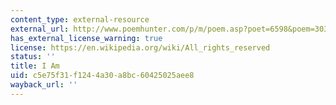 ```yaml
---
content_type: external-resource
external_url: http://www.poemhunter.com/p/m/poem.asp?poet=6598&poem=30342
has_external_license_warning: true
license: https://en.wikipedia.org/wiki/All_rights_reserved
status: ''
title: I Am
uid: c5e75f31-f124-4a30-a8bc-60425025aee8
wayback_url: ''
---
```

